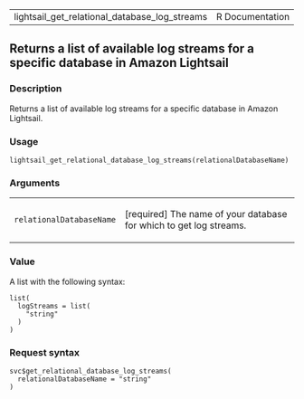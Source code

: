 <table style="width: 100%;">
<tbody>
<tr class="odd">
<td>lightsail_get_relational_database_log_streams</td>
<td style="text-align: right;">R Documentation</td>
</tr>
</tbody>
</table>

## Returns a list of available log streams for a specific database in Amazon Lightsail

### Description

Returns a list of available log streams for a specific database in
Amazon Lightsail.

### Usage

    lightsail_get_relational_database_log_streams(relationalDatabaseName)

### Arguments

<table>
<colgroup>
<col style="width: 35%" />
<col style="width: 65%" />
</colgroup>
<tbody>
<tr class="odd">
<td><code
id="lightsail_get_relational_database_log_streams_:_relationalDatabaseName">relationalDatabaseName</code></td>
<td><p>[required] The name of your database for which to get log
streams.</p></td>
</tr>
</tbody>
</table>

### Value

A list with the following syntax:

    list(
      logStreams = list(
        "string"
      )
    )

### Request syntax

    svc$get_relational_database_log_streams(
      relationalDatabaseName = "string"
    )
